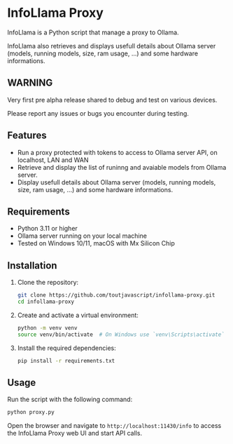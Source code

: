 # InfoLlama Proxy

InfoLlama is a Python script that manage a proxy to Ollama.

InfoLlama also retrieves and displays usefull details about Ollama server (models, running models, size, ram usage, ...) and some hardware informations.

## WARNING

Very first pre alpha release shared to debug and test on various devices.

Please report any issues or bugs you encounter during testing.

## Features

- Run a proxy protected with tokens to access to Ollama server API, on localhost, LAN and WAN
- Retrieve and display the list of runinng and avaiable models from Ollama server.
- Display usefull details about Ollama server (models, running models, size, ram usage, ...) and some hardware informations.

## Requirements

- Python 3.11 or higher
- Ollama server running on your local machine
- Tested on Windows 10/11, macOS with Mx Silicon Chip

## Installation

1. Clone the repository:

   ```sh
   git clone https://github.com/toutjavascript/infollama-proxy.git
   cd infollama-proxy
   ```

2. Create and activate a virtual environment:

   ```sh
   python -m venv venv
   source venv/bin/activate  # On Windows use `venv\Scripts\activate`
   ```

3. Install the required dependencies:
   ```sh
   pip install -r requirements.txt
   ```

## Usage

Run the script with the following command:

```sh
python proxy.py
```

Open the browser and navigate to `http://localhost:11430/info` to access the InfoLlama Proxy web UI and start API calls.
